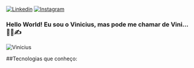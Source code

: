 
[![Linkedin](https://img.shields.io/badge/LinkedIn-0077B5?style=for-the-badge&logo=linkedin&logoColor=white)](https://www.linkedin.com/in/vinicius-souza-064531210/)
[![Instagram](https://img.shields.io/badge/Instagram-E4405F?style=for-the-badge&logo=instagram&logoColor=white)](https://www.instagram.com/stads_tec/)
### Hello World! Eu sou o Vinicius, mas pode me chamar de Vini...👨‍💻✍   
![Vinicius](https://github-readme-stats.vercel.app/api?username=Vinicius-Souza-Araujo&theme=blue-green)   

##Tecnologias que conheço:



